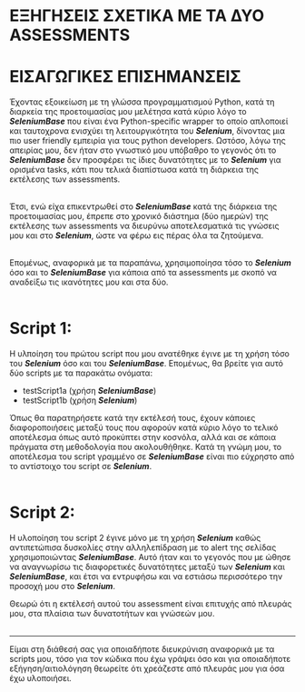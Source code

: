 ΕΞΗΓΗΣΕΙΣ ΣΧΕΤΙΚΑ ΜΕ ΤΑ ΔΥΟ ASSESSMENTS
======================================================

# ΕΙΣΑΓΩΓΙΚΕΣ ΕΠΙΣΗΜΑΝΣΕΙΣ

Έχοντας εξοικείωση με τη γλώσσα προγραμματισμού Python, κατά τη διαρκεία της προετοιμασίας μου μελέτησα κατά κύριο λόγο το <b>*SeleniumBase*</b> που είναι ένα Python-specific wrapper το οποίο απλοποιεί και ταυτοχρονα ενισχύει τη λειτουργικότητα του <b>*Selenium*</b>, δίνοντας μια πιο user friendly εμπειρία για τους python developers.
Ωστόσο, λόγω της απειρίας μου, δεν ήταν στο γνωστικό μου υπόβαθρο το γεγονός ότι το <b>*SeleniumBase*</b> δεν προσφέρει τις ίδιες δυνατότητες με το <b>*Selenium*</b> 
για ορισμένα tasks, κάτι που τελικά διαπίστωσα κατά τη διάρκεια της εκτέλεσης των assessments. <br><br>

Έτσι, ενώ είχα επικεντρωθεί στο <b>*SeleniumBase*</b> κατά της διάρκεια της προετοιμασίας μου, έπρεπε στο χρονικό διάστημα (δύο ημερών) της εκτέλεσης των
assessments να διευρύνω αποτελεσματικά τις γνώσεις μου και στο <b>*Selenium*</b>, ώστε να φέρω εις πέρας όλα τα ζητούμενα. <br><br>

Επομένως, αναφορικά με τα παραπάνω, χρησιμοποίησα τόσο το <b>*Selenium*</b> όσο και το <b>*SeleniumBase*</b> για κάποια από τα assessments με σκοπό να αναδείξω
τις ικανότητες μου και στα δύο. <br><br>

# Script 1:

Η υλποίηση του πρώτου script που μου ανατέθηκε έγινε με τη χρήση τόσο του <b>*Selenium*</b> όσο και του <b>*SeleniumBase*</b>. Επομένως, θα βρείτε για αυτό δύο scripts με τα παρακάτω ονόματα:

+ testScript1a (χρήση <b>*SeleniumBase*</b>)
+ testScript1b (χρήση <b>*Selenium*</b>)

Όπως θα παρατηρήσετε κατά την εκτέλεσή τους, έχουν κάποιες διαφοροποιήσεις μεταξύ τους που αφορούν κατά κύριο λόγο το τελικό αποτέλεσμα όπως αυτό προκύπτει στην κοσνόλα, αλλά και σε
κάποια πράγματα στη μεθοδολογία που ακολουθήθηκε. Κατά τη γνώμη μου, το αποτέλεσμα του script γραμμένο σε <b>*SeleniumBase*</b> είναι πιο εύχρηστο από το αντίστοιχο του script σε <b>*Selenium*</b>. <br><br>

# Script 2:

Η υλοποίηση του script 2 έγινε μόνο με τη χρήση <b>*Selenium*</b> καθώς αντιπετώπισα δυσκολίες στην αλληλεπίδραση με το alert της σελίδας χρησιμοποιώντας <b>*SeleniumBase*</b>. 
Αυτό ήταν και το γεγονός που με ώθησε να αναγνωρίσω τις διαφορετικές δυνατότητες μεταξύ των <b>*Selenium*</b> και <b>*SeleniumBase*</b>, και έτσι να εντρυφήσω και να εστιάσω
περισσότερο την προσοχή μου στο <b>*Selenium*</b>. <br>

Θεωρώ ότι η εκτέλεσή αυτού του assessment είναι επιτυχής από πλευράς μου, στα πλαίσια των δυνατοτήτων και γνώσεών μου.<br><br>

-----------------------------------------------------------
Είμαι στη διάθεσή σας για οποιαδήποτε διευκρύνιση αναφορικά με τα scripts μου, τόσο για τον κώδικα που έχω γράψει όσο και για οποιαδήποτε εξήγηση/αιτιολόγηση
θεωρείτε ότι χρεάζεστε από πλευράς μου για όσα έχω υλοποιήσει.